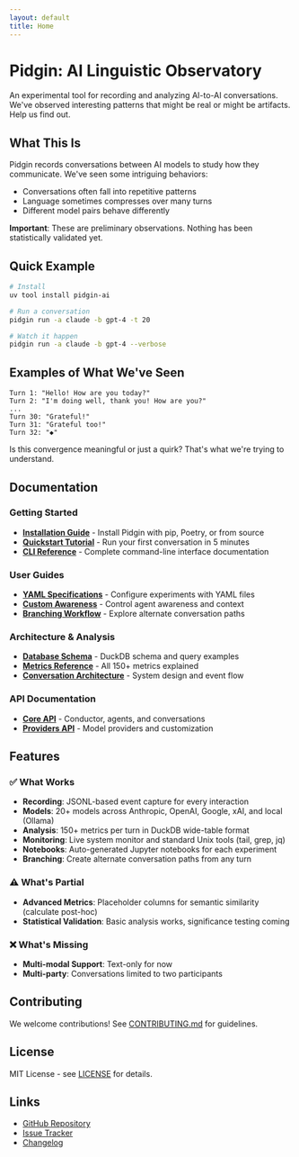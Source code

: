 ```yaml
---
layout: default
title: Home
---
```


# Pidgin: AI Linguistic Observatory

An experimental tool for recording and analyzing AI-to-AI conversations. We've observed interesting patterns that might be real or might be artifacts. Help us find out.

## What This Is

Pidgin records conversations between AI models to study how they communicate. We've seen some intriguing behaviors:

- Conversations often fall into repetitive patterns
- Language sometimes compresses over many turns  
- Different model pairs behave differently

**Important**: These are preliminary observations. Nothing has been statistically validated yet.

## Quick Example

```bash
# Install
uv tool install pidgin-ai

# Run a conversation
pidgin run -a claude -b gpt-4 -t 20

# Watch it happen
pidgin run -a claude -b gpt-4 --verbose
```

## Examples of What We've Seen

```
Turn 1: "Hello! How are you today?"
Turn 2: "I'm doing well, thank you! How are you?"
...
Turn 30: "Grateful!"
Turn 31: "Grateful too!"
Turn 32: "◆"
```

Is this convergence meaningful or just a quirk? That's what we're trying to understand.

## Documentation

### Getting Started
- **[Installation Guide](installation.md)** - Install Pidgin with pip, Poetry, or from source
- **[Quickstart Tutorial](quickstart.md)** - Run your first conversation in 5 minutes
- **[CLI Reference](cli-usage.md)** - Complete command-line interface documentation

### User Guides
- **[YAML Specifications](yaml-specs.md)** - Configure experiments with YAML files
- **[Custom Awareness](custom-awareness.md)** - Control agent awareness and context
- **[Branching Workflow](branching_workflow.md)** - Explore alternate conversation paths

### Architecture & Analysis
- **[Database Schema](database.md)** - DuckDB schema and query examples
- **[Metrics Reference](metrics.md)** - All 150+ metrics explained
- **[Conversation Architecture](conversation-architecture.md)** - System design and event flow

### API Documentation
- **[Core API](api/core.md)** - Conductor, agents, and conversations
- **[Providers API](api/providers.md)** - Model providers and customization

## Features

### ✅ What Works
- **Recording**: JSONL-based event capture for every interaction
- **Models**: 20+ models across Anthropic, OpenAI, Google, xAI, and local (Ollama)
- **Analysis**: 150+ metrics per turn in DuckDB wide-table format
- **Monitoring**: Live system monitor and standard Unix tools (tail, grep, jq)
- **Notebooks**: Auto-generated Jupyter notebooks for each experiment
- **Branching**: Create alternate conversation paths from any turn

### ⚠️ What's Partial
- **Advanced Metrics**: Placeholder columns for semantic similarity (calculate post-hoc)
- **Statistical Validation**: Basic analysis works, significance testing coming

### ❌ What's Missing
- **Multi-modal Support**: Text-only for now
- **Multi-party**: Conversations limited to two participants

## Contributing

We welcome contributions! See [CONTRIBUTING.md](https://github.com/tensegrity-ai/pidgin/blob/main/CONTRIBUTING.md) for guidelines.

## License

MIT License - see [LICENSE](https://github.com/tensegrity-ai/pidgin/blob/main/LICENSE) for details.

## Links

- [GitHub Repository](https://github.com/tensegrity-ai/pidgin)
- [Issue Tracker](https://github.com/tensegrity-ai/pidgin/issues)
- [Changelog](https://github.com/tensegrity-ai/pidgin/blob/main/CHANGELOG.md)